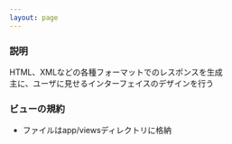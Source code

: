 ```yaml
---
layout: page
---
```

### 説明
HTML、XMLなどの各種フォーマットでのレスポンスを生成  
主に、ユーザに見せるインターフェイスのデザインを行う

### ビューの規約
* ファイルはapp/viewsディレクトリに格納